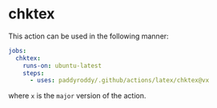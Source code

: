 # chktex

This action can be used in the following manner:

```yaml
jobs:
  chktex:
    runs-on: ubuntu-latest
    steps:
      - uses: paddyroddy/.github/actions/latex/chktex@vx
```

where `x` is the `major` version of the action.
